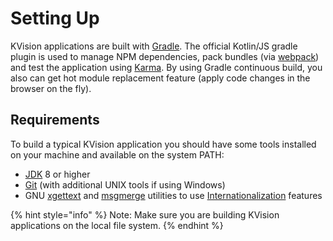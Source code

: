 # Setting Up

KVision applications are built with [Gradle](http://gradle.org). The official Kotlin/JS gradle plugin is used to manage NPM dependencies, pack bundles (via [webpack](https://webpack.github.io)) and test the application using [Karma](http://karma-runner.github.io/1.0/index.html). By using Gradle continuous build, you also can get hot module replacement feature (apply code changes in the browser on the fly).

## Requirements

To build a typical KVision application you should have some tools installed on your machine and available on the system PATH:

* [JDK](https://jdk.java.net) 8 or higher
* [Git](https://git-scm.com) (with additional UNIX tools if using Windows)
* GNU [xgettext](https://www.gnu.org/software/gettext) and [msgmerge](https://www.gnu.org/software/gettext) utilities to use [Internationalization](../2.-frontend-development-guide/internationalization.md) features   &#x20;

{% hint style="info" %}
Note: Make sure you are building KVision applications on the local file system. &#x20;
{% endhint %}

##
